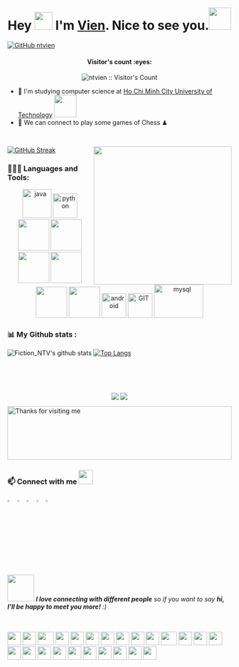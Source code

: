 <h1 align="center">Hey <img src="https://raw.githubusercontent.com/ShahriarShafin/ShahriarShafin/main/Assets/hi.gif" width="40px"/> I'm <a href="https://shahriarshafin.me/" target="_blank">Vien</a>. Nice to see you.<img src="https://media.giphy.com/media/mGcNjsfWAjY5AEZNw6/giphy.gif" width="50"></h1>

[![GitHub ntvien](https://img.shields.io/github/followers/ntvien?label=follow&style=social)](https://github.com/ntvien)

<h4 align="center">Visitor's count :eyes:</h4>
<p align="center"><img src="https://profile-counter.glitch.me/{ntvien}/count.svg" alt="ntvien :: Visitor's Count" /></p>

- 🏦 I'm studying computer science at [Ho Chi Minh City University of Technology](https://www.hcmut.edu.vn/vi) <img src="https://media.giphy.com/media/fYSnHlufseco8Fh93Z/giphy.gif" width="50">      
- 👯 We can connect to play some games of Chess ♟

<br>
<p><img align="right" src="https://raw.githubusercontent.com/ShahriarShafin/ShahriarShafin/main/Assets/programmer.gif" width="310px"></p>

[![GitHub Streak](https://github-readme-streak-stats.herokuapp.com/?user=ntvien&theme=tokyonight_duo)](https://github.com/DenverCoder1/github-readme-streak-stats)



### 👨🏻‍💻 Languages and Tools:

<p align="center">
    <img src="https://www.vectorlogo.zone/logos/java/java-icon.svg" alt="java" width="65" height="65"/> 
    <img src="https://www.vectorlogo.zone/logos/python/python-icon.svg" alt="python" width="55" height="55"/>
    <img src="https://raw.githubusercontent.com/ShahriarShafin/ShahriarShafin/main/Assets/html.gif" width="70">
    <img src="https://raw.githubusercontent.com/ShahriarShafin/ShahriarShafin/main/Assets/css.gif" width="70">
    <img src="https://raw.githubusercontent.com/ShahriarShafin/ShahriarShafin/main/Assets/js.webp" width="70">
    <!-- <img src="https://raw.githubusercontent.com/ShahriarShafin/ShahriarShafin/main/Assets/git.gif" width="130"> -->
    <img src="https://raw.githubusercontent.com/ShahriarShafin/ShahriarShafin/main/Assets/bootstrap.gif" width="70">
    <img src="https://raw.githubusercontent.com/ShahriarShafin/ShahriarShafin/main/Assets/github.webp" width="70">
    <img src="https://raw.githubusercontent.com/ShahriarShafin/ShahriarShafin/main/Assets/vscode.webp" width="70">
    <img src="https://www.vectorlogo.zone/logos/android/android-icon.svg" alt="android" width="55" height="55"/>
    <img src="https://www.vectorlogo.zone/logos/git-scm/git-scm-icon.svg" alt="GIT" width="55" height="55"/>
    <img src="https://www.vectorlogo.zone/logos/mysql/mysql-ar21.svg" alt="mysql" width="110" height="75"/> 
</p>


### 📊 My Github stats :

![Fiction_NTV's github stats](https://github-readme-stats.vercel.app/api?username=ntvien&show_icons=true&title_color=ffc857&icon_color=8ac926&text_color=daf7dc&bg_color=151515&hide=["stars"])
[![Top Langs](https://github-readme-stats.vercel.app/api/top-langs/?username=ntvien&layout=compact&text_color=daf7dc&bg_color=151515)](https://github.com/anuraghazra/github-readme-stats)

<br>
<br>
<br>

<p align="center">
<a href="https://github.com/ntvien/SmartFoodCourtBK" target="_blank"><img align="center" src="https://github-readme-stats.vercel.app/api/pin/?username=ntvien&repo=SmartFoodCourtBK&theme=gruvbox"></a>
<a href="https://github.com/ntvien/EbookStore_Assignment_201" target="_blank"><img align="center" src="https://github-readme-stats.vercel.app/api/pin/?username=ntvien&repo=EbookStore_Assignment_201&theme=gruvbox"></a>
</p>


<img height="120" alt="Thanks for visiting me" width="100%" src="https://raw.githubusercontent.com/BrunnerLivio/brunnerlivio/master/images/marquee.svg" />


### 📫 Connect with me <img src="https://raw.githubusercontent.com/ShahriarShafin/ShahriarShafin/main/Assets/handshake.gif" height="32px">
 
[<img src="https://github.com/sciencepal/sciencepal/blob/master/assets/discord-round.svg" width="3.5%"/>](https://discord.com/channels/746736983073882273/746736983073882276)
[<img src="https://raw.githubusercontent.com/peterthehan/peterthehan/master/assets/facebook.svg" width="3.5%"/>](https://www.facebook.com/fiction.ntv/)
[<img src="https://img.icons8.com/fluent/48/000000/instagram-new.png" width="3.5%"/>](https://www.instagram.com/nt_vien/)
[<img src="https://raw.githubusercontent.com/peterthehan/peterthehan/master/assets/youtube.svg" width="3.5%"/>](https://www.youtube.com/channel/UCsXXYMQKcEyRaO7-RoEkoYg)
<a href="mailto:thevien898@gmail.com"> <img src="https://img.icons8.com/fluent/48/000000/gmail.png" width="3.5%"/> </a>
<br>
<br>

<img src="https://media.giphy.com/media/LnQjpWaON8nhr21vNW/giphy.gif" width="60"> <em><b>I love connecting with different people</b> so if you want to say <b>hi, I'll be happy to meet you more!</b> :)</em>
<br>
<br>
<br>
<div>
    <img src="https://cultofthepartyparrot.com/parrots/hd/githubparrot.gif" width="30" height="30"/>
    <img src="https://cultofthepartyparrot.com/flags/hd/indiaparrot.gif" width="30" height="30"/>
    <img src="https://cultofthepartyparrot.com/parrots/asyncparrot.gif" width="36" height="30"/>
    <img src="https://cultofthepartyparrot.com/parrots/exceptionallyfastparrot.gif" width="30" height="30"/>
    <img src="https://cultofthepartyparrot.com/parrots/hd/60fpsparrot.gif" width="30" height="30"/>
    <img src="https://cultofthepartyparrot.com/parrots/hd/jumpingparrot.gif" width="30" height="30"/>
    <img src="https://cultofthepartyparrot.com/parrots/hd/opensourceparrot.gif" width="30" height="30"/>
    <img src="https://cultofthepartyparrot.com/parrots/hd/dealwithitnowparrot.gif" width="30" height="30"/>
    <img src="https://cultofthepartyparrot.com/parrots/hd/hypnoparrotlight.gif" width="30" height="30"/>
    <img src="https://cultofthepartyparrot.com/parrots/databaseparrot.gif" width="30" height="30"/>
    <img src="https://cultofthepartyparrot.com/parrots/fixparrot.gif" width="36" height="30"/>
    <img src="https://cultofthepartyparrot.com/parrots/hd/laptop_parrot.gif" width="30" height="30"/>
    <img src="https://cultofthepartyparrot.com/parrots/hd/spinningparrot.gif" width="30" height="30"/>
    <img src="https://cultofthepartyparrot.com/parrots/hd/levitationparrot.gif" width="30" height="30"/>
    <img src="https://cultofthepartyparrot.com/parrots/hd/meldparrot.gif" width="30" height="30"/>
    <img src="https://cultofthepartyparrot.com/parrots/slomoparrot.gif" width="30" height="30"/>
    <img src="https://cultofthepartyparrot.com/parrots/hd/moonwalkingparrot.gif" width="30" height="30"/>
    <img src="https://cultofthepartyparrot.com/parrots/hd/stableparrot.gif" width="30" height="30"/>
    <img src="https://cultofthepartyparrot.com/parrots/hd/scienceparrot.gif" width="30" height="30"/>
    <img src="https://cultofthepartyparrot.com/parrots/hd/pirateparrot.gif" width="30" height="30"/>
    <img src="https://cultofthepartyparrot.com/parrots/hd/footballparrot.gif" width="30" height="30"/>
    <img src="https://cultofthepartyparrot.com/parrots/hd/illuminatiparrot.gif" width="30" height="30"/>
    <img src="https://cultofthepartyparrot.com/parrots/hd/hypnoparrotdark.gif" width="30" height="30"/>
    <img src="https://cultofthepartyparrot.com/parrots/hd/mustacheparrot.gif" width="30" height="30"/>
</div>

